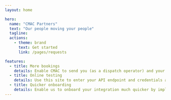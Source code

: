 ```yaml
---
layout: home

hero:
  name: "CMAC Partners"
  text: "Our people moving your people"
  tagline:
  actions:
    - theme: brand
      text: Get started
      link: /pages/requests

features:
  - title: More bookings
    details: Enable CMAC to send you (as a dispatch operator) and your customers additional work
  - title: Online testing
    details: Use this site to enter your API endpoint and credentials after which you can send requests and your responses will be validated
  - title: Quicker onboarding
    details: Enable us to onboard your integration much quicker by implementing this standard API and requesting you to be enabled
---
```

